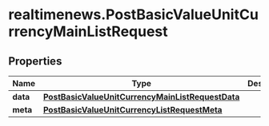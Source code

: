 # realtimenews.PostBasicValueUnitCurrencyMainListRequest

## Properties

Name | Type | Description | Notes
------------ | ------------- | ------------- | -------------
**data** | [**PostBasicValueUnitCurrencyMainListRequestData**](PostBasicValueUnitCurrencyMainListRequestData.md) |  | 
**meta** | [**PostBasicValueUnitCurrencyListRequestMeta**](PostBasicValueUnitCurrencyListRequestMeta.md) |  | [optional] 


